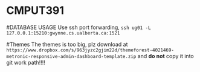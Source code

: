 CMPUT391
========

#DATABASE USAGE
Use ssh port forwarding,
`ssh ug01 -L 127.0.0.1:15210:gwynne.cs.ualberta.ca:1521`

#Themes
The themes is too big, plz download at `https://www.dropbox.com/s/963jyzc2gjim22d/themeforest-4021469-metronic-responsive-admin-dashboard-template.zip`
and **do not** copy it into git work path!!!!
